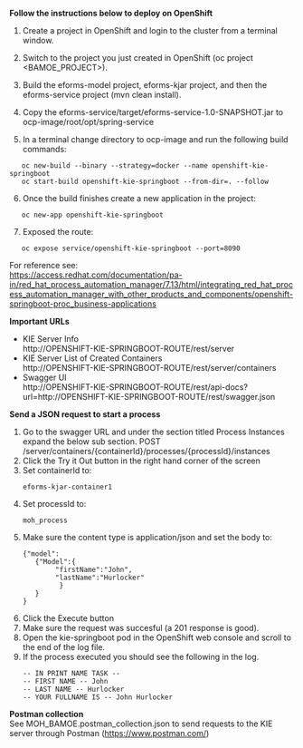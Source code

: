 **Follow the instructions below to deploy on OpenShift**

1. Create a project in OpenShift and login to the cluster from a terminal window.

2. Switch to the project you just created in OpenShift (oc project <BAMOE_PROJECT>).

3. Build the eforms-model project, eforms-kjar project, and then the eforms-service project (mvn clean install).

4. Copy the eforms-service/target/eforms-service-1.0-SNAPSHOT.jar to ocp-image/root/opt/spring-service

5. In a terminal change directory to ocp-image and run the following build commands:
```
   oc new-build --binary --strategy=docker --name openshift-kie-springboot  
   oc start-build openshift-kie-springboot --from-dir=. --follow
```
6. Once the build finishes create a new application in the project:
```
   oc new-app openshift-kie-springboot
```
7. Exposed the route:
```
   oc expose service/openshift-kie-springboot --port=8090
```

For reference see:  
https://access.redhat.com/documentation/pa-in/red_hat_process_automation_manager/7.13/html/integrating_red_hat_process_automation_manager_with_other_products_and_components/openshift-springboot-proc_business-applications

**Important URLs**

* KIE Server Info  
  http://OPENSHIFT-KIE-SPRINGBOOT-ROUTE/rest/server  
* KIE Server List of Created Containers  
  http://OPENSHIFT-KIE-SPRINGBOOT-ROUTE/rest/server/containers  
* Swagger UI  
  http://OPENSHIFT-KIE-SPRINGBOOT-ROUTE/rest/api-docs?url=http://OPENSHIFT-KIE-SPRINGBOOT-ROUTE/rest/swagger.json  

**Send a JSON request to start a process**
1. Go to the swagger URL and under the section titled Process Instances expand the below sub section.
   POST /server/containers/{containerId}/processes/{processId}/instances
2. Click the Try it Out button in the right hand corner of the screen
3. Set containerId to:
   ```
   eforms-kjar-container1
   ```
4. Set processId to:
   ```
   moh_process
   ```
5. Make sure the content type is application/json and set the body to:
   ```
   {"model":
      {"Model":{
           "firstName":"John",
           "lastName":"Hurlocker"
            }
      }
   }
   ```
6. Click the Execute button
7. Make sure the request was succesful (a 201 response is good).
8. Open the kie-springboot pod in the OpenShift web console and scroll to the end of the log file.
9. If the process executed you should see the following in the log.
   ```
   -- IN PRINT NAME TASK --
   -- FIRST NAME -- John
   -- LAST NAME -- Hurlocker
   -- YOUR FULLNAME IS -- John Hurlocker
   ```

**Postman collection**  
See MOH_BAMOE.postman_collection.json to send requests to the KIE server through Postman (https://www.postman.com/)